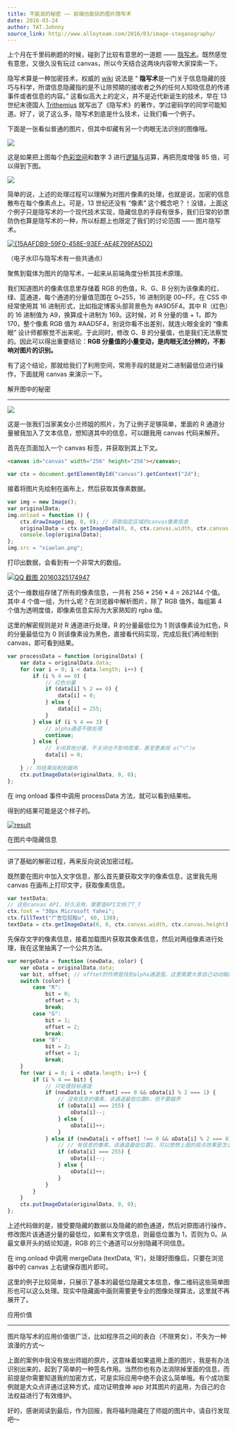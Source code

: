 ```yaml
---
title: 不能说的秘密 —— 前端也能玩的图片隐写术
date: 2016-03-24
author: TAT.Johnny
source_link: http://www.alloyteam.com/2016/03/image-steganography/
---
```


<!-- {% raw %} - for jekyll -->

上个月在千里码刷题的时候，碰到了比较有意思的一道题 —— [隐写术](http://www.qlcoder.com/task/7617)。既然感觉有意思，又很久没有玩过 canvas，所以今天结合这两块内容带大家探索一下。

隐写术算是一种加密技术，权威的 [wiki](https://zh.wikipedia.org/wiki/%E9%9A%90%E5%86%99%E6%9C%AF) 说法是 “ **隐写术**是一门关于信息隐藏的技巧与科学，所谓信息隐藏指的是不让除预期的接收者之外的任何人知晓信息的传递事件或者信息的内容。” 这看似高大上的定义，并不是近代新诞生的技术，早在 13 世纪末德国人 [Trithemius](https://zh.wikipedia.org/wiki/%E7%BA%A6%E7%BF%B0%E5%B0%BC%E6%96%AF%C2%B7%E7%89%B9%E9%87%8C%E7%89%B9%E7%B1%B3%E4%B9%8C%E6%96%AF) 就写出了《隐写术》的著作，学过密码学的同学可能知道。好了，说了这么多，隐写术到底是什么技术，让我们看一个例子。

下面是一张看似普通的图片，但其中却藏有另一个肉眼无法识别的图像哦。

![](https://upload.wikimedia.org/wikipedia/commons/a/a8/Steganography_original.png)

这是如果把上图每个[色彩空间](https://zh.wikipedia.org/wiki/%E8%89%B2%E5%BD%A9%E7%A9%BA%E9%96%93 "色彩空间")和数字 3 进行[逻辑与](https://zh.wikipedia.org/wiki/%E9%82%8F%E8%BC%AF%E8%88%87 "逻辑与")运算，再把亮度增强 85 倍，可以得到下图。

![](https://upload.wikimedia.org/wikipedia/commons/c/c3/Steganography_recovered.png)

简单的说，上述的处理过程可以理解为对图片像素的处理，也就是说，加密的信息散布在每个像素点上。可是，13 世纪还没有 “像素” 这个概念吧？！没错，上面这个例子只是隐写术的一个现代技术实现，隐藏信息的手段有很多，我们日常的钞票防伪也算是隐写术的一种，所以标题上也限定了我们的讨论范围 —— 图片隐写术。

[![{15AAFDB9-59F0-458E-93EF-AE4E799FA5D2}](http://www.alloyteam.com/wp-content/uploads/2016/03/15AAFDB9-59F0-458E-93EF-AE4E799FA5D2-300x235.png)](http://www.alloyteam.com/wp-content/uploads/2016/03/15AAFDB9-59F0-458E-93EF-AE4E799FA5D2.png)

（电子水印与隐写术有一些共通点）

聚焦到载体为图片的隐写术，一起来从前端角度分析其技术原理。

我们知道图片的像素信息里存储着 RGB 的色值，R、G、B 分别为该像素的红、绿、蓝通道，每个通道的分量值范围在 0~255，16 进制则是 00~FF。在 CSS 中经常使用其 16 进制形式，比如指定博客头部背景色为 #A9D5F4。其中 R（红色）的 16 进制值为 A9，换算成十进制为 169。这时候，对 R 分量的值 + 1，即为 170，整个像素 RGB 值为 #AAD5F4，别说你看不出差别，就连火眼金金的 “像素眼” 设计师都察觉不出来呢。于此同时，修改 G、B 的分量值，也是我们无法察觉的。因此可以得出重要结论：**RGB 分量值的小量变动，是肉眼无法分辨的，不影响对图片的识别。**

有了这个结论，那就给我们了利用空间，常用手段的就是对二进制最低位进行操作，下面就用 canvas 来演示一下。

解开图中的秘密  

* * *

![](http://biqing.github.io/teamblog/xiaolan.png)

这是一张我们当家美女小兰师姐的照片，为了让例子足够简单，里面的 R 通道分量被我加入了文本信息，想知道其中的信息，可以跟我用 canvas 代码来解开。

首先在页面加入一个 canvas 标签，并获取到其上下文。

```html
<canvas id="canvas" width="256" height="256"></canvas>;
```

```javascript
var ctx = document.getElementById("canvas").getContext("2d");
```

接着将图片先绘制在画布上，然后获取其像素数据。

```javascript
var img = new Image();
var originalData;
img.onload = function () {
    ctx.drawImage(img, 0, 0); // 获取指定区域的canvas像素信息
    originalData = ctx.getImageData(0, 0, ctx.canvas.width, ctx.canvas.height);
    console.log(originalData);
};
img.src = "xiaolan.png";
```

打印出数据，会看到有一个非常大的数组。

[![QQ 截图 20160325174947](http://www.alloyteam.com/wp-content/uploads/2016/03/QQ截图20160325174947-300x55.png)](http://www.alloyteam.com/wp-content/uploads/2016/03/QQ截图20160325174947.png)

这个一维数组存储了所有的像素信息，一共有 256 \* 256 \* 4 = 262144 个值。其中 4 个值一组，为什么呢？在浏览器中解析图片，除了 RGB 值外，每组第 4 个值为透明度值，即像素信息实际为大家熟知的 rgba 值。 

这里的解密规则是对 R 通道进行处理，R 的分量最低位为 1 则该像素设为红色，R 的分量最低位为 0 则该像素设为黑色，直接看代码实现，完成后我们再绘制到 canvas，即可看到结果。

```javascript
var processData = function (originalData) {
    var data = originalData.data;
    for (var i = 0; i < data.length; i++) {
        if (i % 4 == 0) {
            // 红色分量
            if (data[i] % 2 == 0) {
                data[i] = 0;
            } else {
                data[i] = 255;
            }
        } else if (i % 4 == 3) {
            // alpha通道不做处理
            continue;
        } else {
            // 关闭其他分量，不关闭也不影响答案，甚至更美观 o(^▽^)o
            data[i] = 0;
        }
    } // 将结果绘制到画布
    ctx.putImageData(originalData, 0, 0);
};
```

在 img onload 事件中调用 processData 方法，就可以看到结果啦。

得到的结果可能是这个样子的。

[![result](http://www.alloyteam.com/wp-content/uploads/2016/03/result.png)](http://www.alloyteam.com/wp-content/uploads/2016/03/result.png)

在图片中隐藏信息  

* * *

讲了基础的解密过程，再来反向说说加密过程。

既然要在图片中加入文字信息，那么首先要获取文字的像素信息，这里我先用 canvas 在画布上打印文字，获取像素信息。

```javascript
var textData;
// 这些canvas API，好久没用，需要查API文档了T_T
ctx.font = "30px Microsoft Yahei";
ctx.fillText("广告位招租u", 60, 130);
textData = ctx.getImageData(0, 0, ctx.canvas.width, ctx.canvas.height).data;
```

先保存文字的像素信息，接着加载图片获取其像素信息，然后对两组像素进行处理，我在这里抽离了一个公共方法。

```javascript
var mergeData = function (newData, color) {
    var oData = originalData.data;
    var bit, offset; // offset的作用是找到alpha通道值，这里需要大家自己动动脑筋
    switch (color) {
        case "R":
            bit = 0;
            offset = 3;
            break;
        case "G":
            bit = 1;
            offset = 2;
            break;
        case "B":
            bit = 2;
            offset = 1;
            break;
    }
    for (var i = 0; i < oData.length; i++) {
        if (i % 4 == bit) {
            // 只处理目标通道
            if (newData[i + offset] === 0 && oData[i] % 2 === 1) {
                // 没有信息的像素，该通道最低位置0，但不要越界
                if (oData[i] === 255) {
                    oData[i]--;
                } else {
                    oData[i]++;
                }
            } else if (newData[i + offset] !== 0 && oData[i] % 2 === 0) {
                // // 有信息的像素，该通道最低位置1，可以想想上面的斑点效果是怎么实现的
                if (oData[i] === 255) {
                    oData[i]--;
                } else {
                    oData[i]++;
                }
            }
        }
    }
    ctx.putImageData(originalData, 0, 0);
};
```

上述代码做的是，接受要隐藏的数据以及隐藏的颜色通道，然后对原图进行操作，修改图片该通道分量的最低位，如果有文字信息，则最低位置为 1，否则为 0。从最文章开头的结论知道，RGB 的三个通道可以分别隐藏不同信息。

在 img.onload 中调用 mergeData (textData, 'R')，处理好图像后，只要在浏览器中的 canvas 上右键保存图片即可。

这里的例子比较简单，只展示了基本的最低位隐藏文本信息，像二维码这些简单图形也可以这么处理。现实中隐藏画中画则需要更专业的图像处理算法，这里就不再展开了。

应用价值  

* * *

图片隐写术的应用价值很广泛，比如程序员之间的表白（不限男女），不失为一种浪漫的方式～

上面的案例中我没有放出师姐的原片，这意味着如果盗用上面的图片，我是有办法识别出来的，起到了简单的一种签名作用。当然你也有办法消除掉里面的信息，而前提是你需要知道我的加密方式，可是实际应用中绝不会这么简单哦。有个成功案例就是大众点评通过这种方式，成功证明食神 app 对其图片的盗用，为自己的合法权益进行了有效维护。

好的，感谢阅读到最后，作为回报，我将福利隐藏在了师姐的图片中，请自行发现吧～

<!-- {% endraw %} - for jekyll -->
